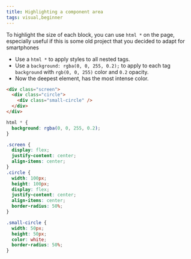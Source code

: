 ```yaml
---
title: Highlighting a component area
tags: visual,beginner
---
```


To highlight the size of each block, you can use `html *` on the page, especially useful if this is some old project that you decided to adapt for smartphones

- Use a `html *` to apply styles to all nested tags.
- Use a `background: rgba(0, 0, 255, 0.2);` to apply to each tag `background` with `rgb(0, 0, 255)` color and `0.2` opacity.
- Now the deepest element, has the most intense color.

```html
<div class="screen">
  <div class="circle">
    <div class="small-circle" />
  </div>
</div>
```

```css
html * {
  background: rgba(0, 0, 255, 0.2);
}

.screen {
  display: flex;
  justify-content: center;
  align-items: center;
}
.circle {
  width: 100px;
  height: 100px;
  display: flex;
  justify-content: center;
  align-items: center;
  border-radius: 50%;
}

.small-circle {
  width: 50px;
  height: 50px;
  color: white;
  border-radius: 50%;
}
```

